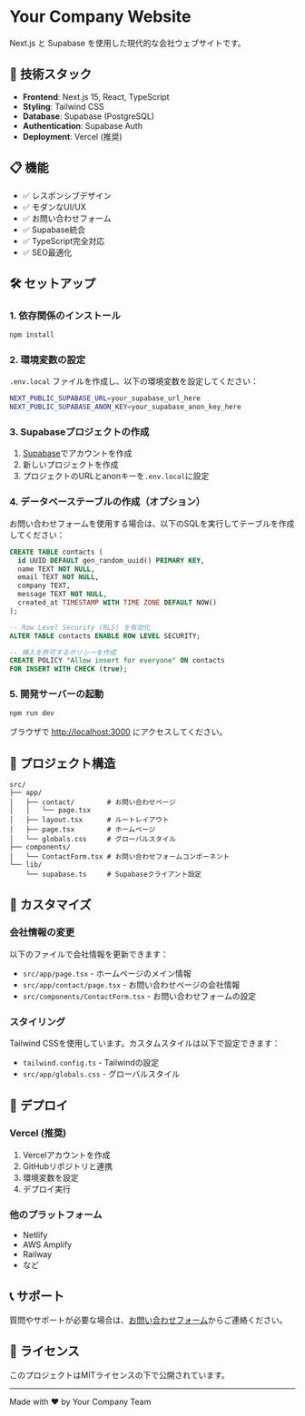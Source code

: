 # Your Company Website

Next.js と Supabase を使用した現代的な会社ウェブサイトです。

## 🚀 技術スタック

- **Frontend**: Next.js 15, React, TypeScript
- **Styling**: Tailwind CSS
- **Database**: Supabase (PostgreSQL)
- **Authentication**: Supabase Auth
- **Deployment**: Vercel (推奨)

## 📋 機能

- ✅ レスポンシブデザイン
- ✅ モダンなUI/UX
- ✅ お問い合わせフォーム
- ✅ Supabase統合
- ✅ TypeScript完全対応
- ✅ SEO最適化

## 🛠️ セットアップ

### 1. 依存関係のインストール

```bash
npm install
```

### 2. 環境変数の設定

`.env.local` ファイルを作成し、以下の環境変数を設定してください：

```bash
NEXT_PUBLIC_SUPABASE_URL=your_supabase_url_here
NEXT_PUBLIC_SUPABASE_ANON_KEY=your_supabase_anon_key_here
```

### 3. Supabaseプロジェクトの作成

1. [Supabase](https://supabase.com)でアカウントを作成
2. 新しいプロジェクトを作成
3. プロジェクトのURLとanonキーを`.env.local`に設定

### 4. データベーステーブルの作成（オプション）

お問い合わせフォームを使用する場合は、以下のSQLを実行してテーブルを作成してください：

```sql
CREATE TABLE contacts (
  id UUID DEFAULT gen_random_uuid() PRIMARY KEY,
  name TEXT NOT NULL,
  email TEXT NOT NULL,
  company TEXT,
  message TEXT NOT NULL,
  created_at TIMESTAMP WITH TIME ZONE DEFAULT NOW()
);

-- Row Level Security (RLS) を有効化
ALTER TABLE contacts ENABLE ROW LEVEL SECURITY;

-- 挿入を許可するポリシーを作成
CREATE POLICY "Allow insert for everyone" ON contacts
FOR INSERT WITH CHECK (true);
```

### 5. 開発サーバーの起動

```bash
npm run dev
```

ブラウザで [http://localhost:3000](http://localhost:3000) にアクセスしてください。

## 📁 プロジェクト構造

```
src/
├── app/
│   ├── contact/        # お問い合わせページ
│   │   └── page.tsx
│   ├── layout.tsx      # ルートレイアウト
│   ├── page.tsx        # ホームページ
│   └── globals.css     # グローバルスタイル
├── components/
│   └── ContactForm.tsx # お問い合わせフォームコンポーネント
└── lib/
    └── supabase.ts     # Supabaseクライアント設定
```

## 🎨 カスタマイズ

### 会社情報の変更

以下のファイルで会社情報を更新できます：

- `src/app/page.tsx` - ホームページのメイン情報
- `src/app/contact/page.tsx` - お問い合わせページの会社情報
- `src/components/ContactForm.tsx` - お問い合わせフォームの設定

### スタイリング

Tailwind CSSを使用しています。カスタムスタイルは以下で設定できます：

- `tailwind.config.ts` - Tailwindの設定
- `src/app/globals.css` - グローバルスタイル

## 🚀 デプロイ

### Vercel (推奨)

1. Vercelアカウントを作成
2. GitHubリポジトリと連携
3. 環境変数を設定
4. デプロイ実行

### 他のプラットフォーム

- Netlify
- AWS Amplify
- Railway
- など

## 📞 サポート

質問やサポートが必要な場合は、[お問い合わせフォーム](/contact)からご連絡ください。

## 📝 ライセンス

このプロジェクトはMITライセンスの下で公開されています。

---

Made with ❤️ by Your Company Team
